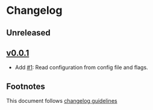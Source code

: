 # Changelog

## Unreleased

## [v0.0.1]

- Add [#1]: Read configuration from config file and flags.

## Footnotes

This document follows [changelog guidelines]

[v0.0.1]: https://github.com/gnames/gnfinder/compare/v0.0.0...v0.0.1

[#1]: https://github.com/gnames/htindex/issues/1

[changelog guidelines]: https://github.com/olivierlacan/keep-a-changelog

